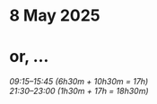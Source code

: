 # 8 May 2025
# or, …

_09:15–15:45 (6h30m + 10h30m = 17h)_  
_21:30–23:00 (1h30m + 17h = 18h30m)_  

